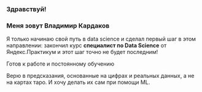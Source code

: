 ### Здравствуй!

### Меня зовут Владимир Кардаков

Я только начинаю свой путь в data science и сделал первый шаг в этом направлении: закончил курс **специалист по Data Science** от Яндекс.Практикум и этот шаг точно не будет последним!

Готов к работе и постоянному обучению

Верю в предсказания, основанные на цифрах и реальных данных, а не на картах таро. И хочу делать их сам при помощи ML.
